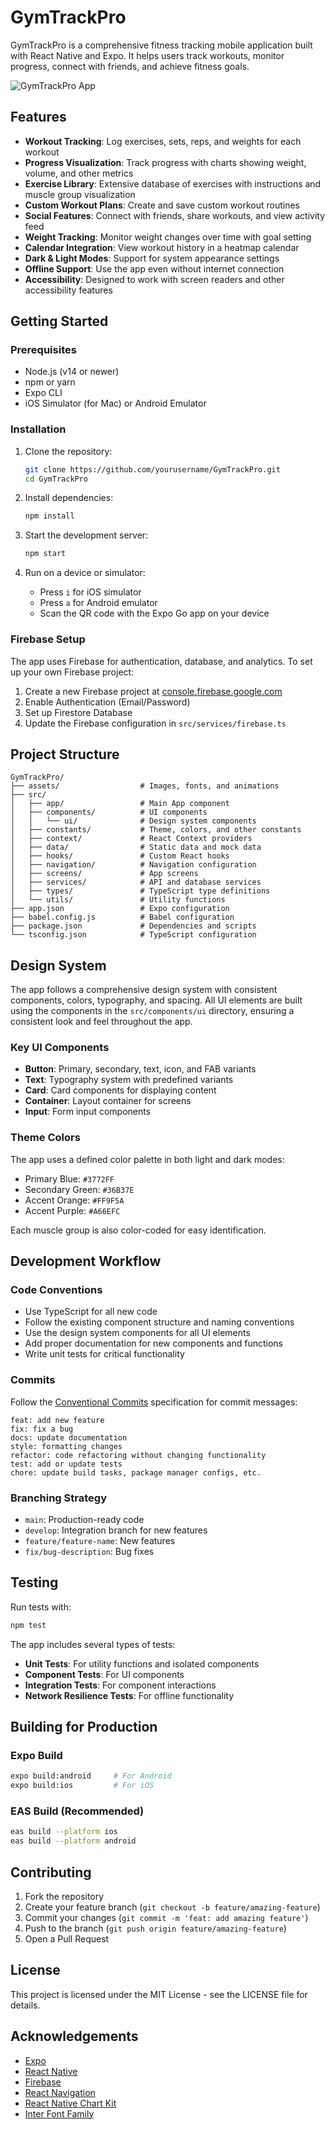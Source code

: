 # GymTrackPro

GymTrackPro is a comprehensive fitness tracking mobile application built with React Native and Expo. It helps users track workouts, monitor progress, connect with friends, and achieve fitness goals.

![GymTrackPro App](./screenshots/app-showcase.png)

## Features

- **Workout Tracking**: Log exercises, sets, reps, and weights for each workout
- **Progress Visualization**: Track progress with charts showing weight, volume, and other metrics
- **Exercise Library**: Extensive database of exercises with instructions and muscle group visualization
- **Custom Workout Plans**: Create and save custom workout routines
- **Social Features**: Connect with friends, share workouts, and view activity feed
- **Weight Tracking**: Monitor weight changes over time with goal setting
- **Calendar Integration**: View workout history in a heatmap calendar
- **Dark & Light Modes**: Support for system appearance settings
- **Offline Support**: Use the app even without internet connection
- **Accessibility**: Designed to work with screen readers and other accessibility features

## Getting Started

### Prerequisites

- Node.js (v14 or newer)
- npm or yarn
- Expo CLI
- iOS Simulator (for Mac) or Android Emulator

### Installation

1. Clone the repository:
   ```bash
   git clone https://github.com/yourusername/GymTrackPro.git
   cd GymTrackPro
   ```

2. Install dependencies:
   ```bash
   npm install
   ```

3. Start the development server:
   ```bash
   npm start
   ```

4. Run on a device or simulator:
   - Press `i` for iOS simulator
   - Press `a` for Android emulator
   - Scan the QR code with the Expo Go app on your device

### Firebase Setup

The app uses Firebase for authentication, database, and analytics. To set up your own Firebase project:

1. Create a new Firebase project at [console.firebase.google.com](https://console.firebase.google.com/)
2. Enable Authentication (Email/Password)
3. Set up Firestore Database
4. Update the Firebase configuration in `src/services/firebase.ts`

## Project Structure

```
GymTrackPro/
├── assets/                  # Images, fonts, and animations
├── src/
│   ├── app/                 # Main App component
│   ├── components/          # UI components
│   │   └── ui/              # Design system components
│   ├── constants/           # Theme, colors, and other constants
│   ├── context/             # React Context providers
│   ├── data/                # Static data and mock data
│   ├── hooks/               # Custom React hooks
│   ├── navigation/          # Navigation configuration
│   ├── screens/             # App screens
│   ├── services/            # API and database services
│   ├── types/               # TypeScript type definitions
│   └── utils/               # Utility functions
├── app.json                 # Expo configuration
├── babel.config.js          # Babel configuration
├── package.json             # Dependencies and scripts
└── tsconfig.json            # TypeScript configuration
```

## Design System

The app follows a comprehensive design system with consistent components, colors, typography, and spacing. All UI elements are built using the components in the `src/components/ui` directory, ensuring a consistent look and feel throughout the app.

### Key UI Components

- **Button**: Primary, secondary, text, icon, and FAB variants
- **Text**: Typography system with predefined variants
- **Card**: Card components for displaying content
- **Container**: Layout container for screens
- **Input**: Form input components

### Theme Colors

The app uses a defined color palette in both light and dark modes:

- Primary Blue: `#3772FF`
- Secondary Green: `#36B37E`
- Accent Orange: `#FF9F5A`
- Accent Purple: `#A66EFC`

Each muscle group is also color-coded for easy identification.

## Development Workflow

### Code Conventions

- Use TypeScript for all new code
- Follow the existing component structure and naming conventions
- Use the design system components for all UI elements
- Add proper documentation for new components and functions
- Write unit tests for critical functionality

### Commits

Follow the [Conventional Commits](https://www.conventionalcommits.org/) specification for commit messages:

```
feat: add new feature
fix: fix a bug
docs: update documentation
style: formatting changes
refactor: code refactoring without changing functionality
test: add or update tests
chore: update build tasks, package manager configs, etc.
```

### Branching Strategy

- `main`: Production-ready code
- `develop`: Integration branch for new features
- `feature/feature-name`: New features
- `fix/bug-description`: Bug fixes

## Testing

Run tests with:

```bash
npm test
```

The app includes several types of tests:
- **Unit Tests**: For utility functions and isolated components
- **Component Tests**: For UI components
- **Integration Tests**: For component interactions
- **Network Resilience Tests**: For offline functionality

## Building for Production

### Expo Build

```bash
expo build:android     # For Android
expo build:ios         # For iOS
```

### EAS Build (Recommended)

```bash
eas build --platform ios
eas build --platform android
```

## Contributing

1. Fork the repository
2. Create your feature branch (`git checkout -b feature/amazing-feature`)
3. Commit your changes (`git commit -m 'feat: add amazing feature'`)
4. Push to the branch (`git push origin feature/amazing-feature`)
5. Open a Pull Request

## License

This project is licensed under the MIT License - see the LICENSE file for details.

## Acknowledgements

- [Expo](https://expo.dev/)
- [React Native](https://reactnative.dev/)
- [Firebase](https://firebase.google.com/)
- [React Navigation](https://reactnavigation.org/)
- [React Native Chart Kit](https://github.com/indiespirit/react-native-chart-kit)
- [Inter Font Family](https://rsms.me/inter/) 